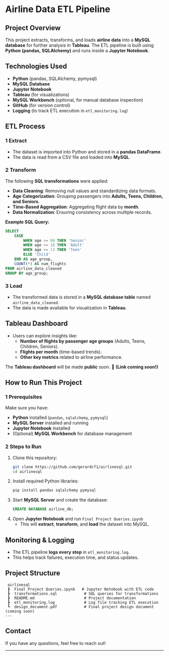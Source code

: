 #  Airline Data ETL Pipeline

##  Project Overview
This project extracts, transforms, and loads **airline data** into a **MySQL database** for further analysis in **Tableau**. The ETL pipeline is built using **Python (pandas, SQLAlchemy)** and runs inside a **Jupyter Notebook**.

##  Technologies Used
- **Python** (pandas, SQLAlchemy, pymysql)
- **MySQL Database**
- **Jupyter Notebook**
- **Tableau** (for visualizations)
- **MySQL Workbench** (optional, for manual database inspection)
- **GitHub** (for version control)
- **Logging** (to track ETL execution in `etl_monitoring.log`)

##  ETL Process
### **1️ Extract**
- The dataset is imported into Python and stored in a **pandas DataFrame**.
- The data is read from a CSV file and loaded into **MySQL**.

### **2️ Transform**
The following **SQL transformations** were applied:
- **Data Cleaning**: Removing null values and standardizing data formats.
- **Age Categorization**: Grouping passengers into **Adults, Teens, Children, and Seniors**.
- **Time-Based Aggregation**: Aggregating flight data by **month**.
- **Data Normalization**: Ensuring consistency across multiple records.

 **Example SQL Query:**
```sql
SELECT 
    CASE 
        WHEN age >= 60 THEN 'Senior'
        WHEN age >= 18 THEN 'Adult'
        WHEN age >= 13 THEN 'Teen'
        ELSE 'Child'
    END AS age_group,
    COUNT(*) AS num_flights
FROM airline_data_cleaned
GROUP BY age_group;
```

### **3️ Load**
- The transformed data is stored in a **MySQL database table** named `airline_data_cleaned`.
- The data is made available for visualization in **Tableau**.

##  Tableau Dashboard
- Users can explore insights like:
  -  **Number of flights by passenger age groups** (Adults, Teens, Children, Seniors).
  -  **Flights per month** (time-based trends).
  -  **Other key metrics** related to airline performance.

The **Tableau dashboard** will be made **public** soon. 🔗 **(Link coming soon!)**

##  How to Run This Project
### **1️ Prerequisites**
Make sure you have:
- **Python** installed (`pandas`, `sqlalchemy`, `pymysql`)
- **MySQL Server** installed and running
- **Jupyter Notebook** installed
- (Optional) **MySQL Workbench** for database management

### **2️ Steps to Run**
1. Clone this repository:
   ```bash
   git clone https://github.com/gerardcf1/airlinesql.git
   cd airlinesql
   ```
2. Install required Python libraries:
   ```bash
   pip install pandas sqlalchemy pymysql
   ```
3. Start **MySQL Server** and create the database:
   ```sql
   CREATE DATABASE airline_db;
   ```
4. Open **Jupyter Notebook** and run `Final Project Queries.ipynb`
   - This will **extract**, **transform**, and **load** the dataset into MySQL.

##  Monitoring & Logging
- The ETL pipeline **logs every step** in `etl_monitoring.log`.
- This helps track failures, execution time, and status updates.

##  Project Structure
```
 airlinesql
 ┣  Final Project Queries.ipynb   # Jupyter Notebook with ETL code
 ┣  transformations.sql            # SQL queries for transformations
 ┣  README.md                      # Project documentation
 ┣  etl_monitoring.log             # Log file tracking ETL execution
 ┗  design_document.pdf            # Final project design document (coming soon)
---
```

## Contact
If you have any questions, feel free to reach out!  


---
